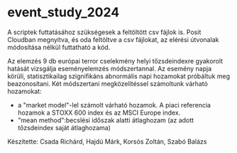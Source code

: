 # event_study_2024

A scriptek futtatásához szükségesek a feltöltött csv fájlok is. Posit Cloudban megnyitva, és oda feltöltve a csv fájlokat, az elérési útvonalak módosítása nélkül futtatható a kód.

Az elemzés 9 db európai terror cselekmény helyi tőzsdeindexre gyakorolt hatását vizsgálja eseményelemzés módszertannal. Az esemény napja körüli, statisztikailag szignifikáns abnormális napi hozamokat próbáltuk meg beazonosítani. Két módszertani megközelítéssel számoltunk várható hozamokat: 
  * a "market model"-lel számolt várható hozamok. A piaci referencia hozamok a STOXX 600 index és az MSCI Europe index.
  * "mean method":becslési időszak alatti átlaghozam (az adott tőzsdeindex saját átlaghozama)

Készítette: Csada Richárd, Hajdú Márk, Korsós Zoltán, Szabó Balázs
